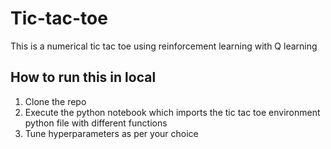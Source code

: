 # Tic-tac-toe

This is a numerical tic tac toe using reinforcement learning with Q learning

## How to run this in local
1. Clone the repo
2. Execute the python notebook which imports the tic tac toe environment python file with different functions 
3. Tune hyperparameters as per your choice
